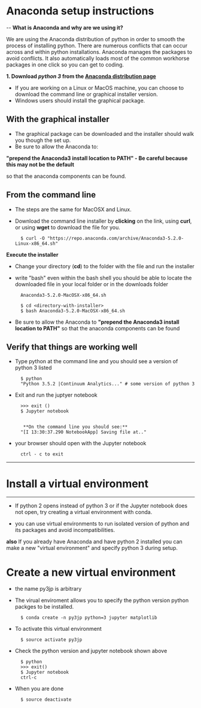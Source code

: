 # Anaconda setup instructions
--
**What is Anaconda and why are we using it?**

We are using the Anaconda distribution of python in order to smooth the process of installing python. There are numerous conflicts that can occur across and within python installations. Anaconda manages the packages to avoid conflicts. It also automatically loads most of the common workhorse packages in one click so you can get to coding.


**1. Download *python 3* from the [Anaconda distribution page](https://www.anaconda.com/download)**

* If you are working on a Linux or MacOS machine, you can choose to download the command line or graphical installer version.
* Windows users should install the graphical package.

## With the graphical installer

* The graphical package can be downloaded and the installer should walk you though the set up.
* Be sure to allow the Anaconda to:

**"prepend the Anaconda3 install location to PATH" - Be careful because this may not be the default** 

so that the anaconda components can be found.

## From the command line

* The steps are the same for MacOSX and Linux.
* Download the command line installer by **clicking** on the link, using **curl**, or using **wget** to download the file for you.

		$ curl -O "https://repo.anaconda.com/archive/Anaconda3-5.2.0-Linux-x86_64.sh"

**Execute the installer**

* Change your directory (**cd**) to the folder with the file and run the installer

* write "bash" even within the bash shell
you should be able to locate the downloaded file in your local folder or in the downloads folder

		Anaconda3-5.2.0-MacOSX-x86_64.sh

		$ cd <directory-with-installer>
		$ bash Anaconda3-5.2.0-MacOSX-x86_64.sh


* Be sure to allow the Anaconda to **"prepend the Anaconda3 install location to PATH"** so that the anaconda components can be found


## Verify that things are working well

* Type python at the command line and you should see a version of python 3 listed

		$ python
		"Python 3.5.2 |Continuum Analytics..." # some version of python 3

* Exit and run the juptyer notebook

		>>> exit ()
		$ Jupyter notebook


		 **On the command line you should see:**
		"[I 13:30:37.290 NotebookApp] Saving file at.."

* your browser should open with the Jupyter notebook

		ctrl - c to exit


______

# Install a virtual environment
----

* If python 2 opens instead of python 3 or if the Jupyter notebook does not open, try creating a virtual environment with conda.

* you can use virtual environments to run isolated version of python and its packages and avoid incompatibilities.

**also** If you already have Anaconda and have python 2 installed you can make a new "virtual environment" and specify python 3 during setup.

# Create a new virtual environment

* the name py3jp is arbitrary
* The virual enviroment allows you to specify the python version python packges to be installed.

		$ conda create -n py3jp python=3 jupyter matplotlib

* To activate this virtual environment

		$ source activate py3jp  

* Check the python version and jupyter notebook shown above

  		$ python
		>>> exit()
		$ Jupyter notebook
		ctrl-c

* When you are done

		$ source deactivate
